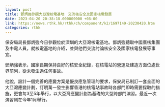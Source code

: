 ```yaml
---
layout: post
title: 鄧炳強參觀大亞灣核電基地　交流核安全及國家核電發展
date: 2023-04-20 20:38:18.000000000 +08:00
link: https://news.rthk.hk/rthk/ch/component/k2/1697149-20230420.htm
categories: rthk
---
```


保安局局長鄧炳強今日參觀位於深圳的大亞灣核電基地。鄧炳強聽取中國廣核集團及中電人員，就核電基地的介紹，並與他們交流討論核安全及國家核電發展等事宜。

鄧炳強表示，國家長期保持良好的核安全紀錄，在核電站的營運及建造方面位處世界前列，從未發生過任何事故。

他說，設計一個完善的應變方案是優良應急管理的要求，保安局已制訂一套全面的大亞灣應變計劃，訂明萬一發生影響香港的核電站事故時各部門即時需要採取的措施，更會每3至5年舉行，以大亞灣應變計劃為基礎的大型跨部門演習。最近一次演習剛在今年1月舉行。

